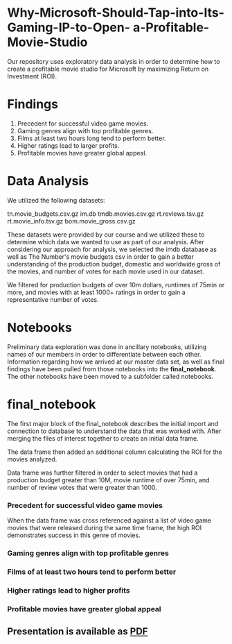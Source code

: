# Why-Microsoft-Should-Tap-into-Its-Gaming-IP-to-Open- a-Profitable-Movie-Studio

Our repository uses exploratory data analysis in order to determine how to create a profitable movie studio for Microsoft by maximizing Return on Investment (ROI).

# Findings

1. Precedent for successful video game movies.
2. Gaming genres align with top profitable genres.
3. Films at least two hours long tend to perform better.
4. Higher ratings lead to larger profits.
5. Profitable movies have greater global appeal.

# Data Analysis

We utilized the following datasets:

tn.movie_budgets.csv.gz
im.db
tmdb.movies.csv.gz
rt.reviews.tsv.gz
rt.movie_info.tsv.gz
bom.movie_gross.csv.gz

These datasets were provided by our course and we utilized these to determine which data we wanted to use as part of our analysis. After considering our approach for analysis, we selected the imdb database as well as The Number's movie budgets csv in order to gain a better understanding of the production budget, domestic and worldwide gross of the movies, and number of votes for each movie used in our dataset.

We filtered for production budgets of over 10m dollars, runtimes of 75min or more, and movies with at least 1000+ ratings in order to gain a representative number of votes.

# Notebooks

Preliminary data exploration was done in ancillary notebooks, utilizing names of our members in order to differentiate between each other. Information regarding how we arrived at our master data set, as well as final findings have been pulled from those notebooks into the **final_notebook**. The other notebooks have been moved to a subfolder called notebooks.

# final_notebook

The first major block of the final_notebook describes the initial import and connection to database to understand the data that was worked with. After merging the files of interest together to create an initial data frame.

The data frame then added an additional column calculating the ROI for the movies analyzed.

Data frame was further filtered in order to select movies that had a production budget greater than 10M, movie runtime of over 75min, and number of review votes that were greater than 1000.

### Precedent for successful video game movies

When the data frame was cross referenced against a list of video game movies that were released during the same time frame, the high ROI demonstrates success in this genre of movies.

### Gaming genres align with top profitable genres

### Films of at least two hours tend to perform better

### Higher ratings lead to higher profits

### Profitable movies have greater global appeal


## Presentation is available as [PDF](https://github.com/albertcchen/dsc-phase-1-project/blob/main/presentation.pdf)